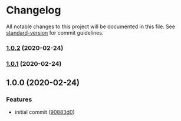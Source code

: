 # Changelog

All notable changes to this project will be documented in this file. See [standard-version](https://github.com/conventional-changelog/standard-version) for commit guidelines.

### [1.0.2](https://github.com/foxted/nestjs-firebase-auth-middleware/compare/v1.0.1...v1.0.2) (2020-02-24)

### [1.0.1](https://github.com/foxted/nestjs-firebase-auth-middleware/compare/v1.0.0...v1.0.1) (2020-02-24)

## 1.0.0 (2020-02-24)


### Features

* initial commit ([90883d0](https://github.com/foxted/nestjs-firebase-auth-middleware/commit/90883d0959dc76b2fee9fe8c3c115f93a3b471c3))
